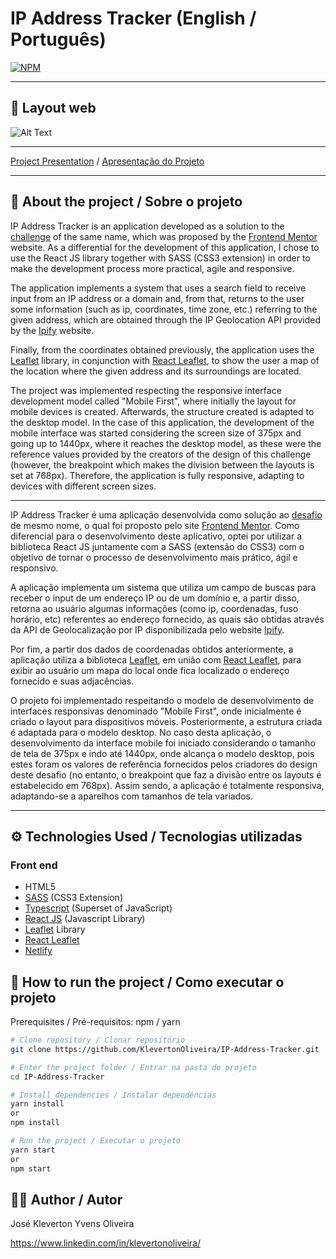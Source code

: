 # IP Address Tracker (English / Português)
[![NPM](https://img.shields.io/npm/l/react)](https://github.com/KlevertonOliveira/IP-Address-Tracker/blob/master/LICENSE)

---

## :art: Layout web
![Alt Text](project-preview/ip-address-tracker.gif)


---

[Project Presentation](https://ip-address-tracker-klevertonoliveira.netlify.app/) /
[Apresentação do Projeto](https://ip-address-tracker-klevertonoliveira.netlify.app/)

---

## :mag_right: About the project / Sobre o projeto

IP Address Tracker is an application developed as a solution to the [challenge](https://www.frontendmentor.io/challenges/ip-address-tracker-I8-0yYAH0) of the same name, which was proposed by the [Frontend Mentor](https://www.frontendmentor.io/challenges) website. As a differential for the development of this application, I chose to use the React JS library together with SASS (CSS3 extension) in order to make the development process more practical, agile and responsive.

The application implements a system that uses a search field to receive input from an IP address or a domain and, from that, returns to the user some information (such as ip, coordinates, time zone, etc.) referring to the given address, which are obtained through the IP Geolocation API provided by the [Ipify](https://geo.ipify.org/) website.

Finally, from the coordinates obtained previously, the application uses the [Leaflet](https://leafletjs.com/) library, in conjunction with [React Leaflet](https://react-leaflet.js.org/), to show the user a map of the location where the given address and its surroundings are located.

The project was implemented respecting the responsive interface development model called "Mobile First", where initially the layout for mobile devices is created. Afterwards, the structure created is adapted to the desktop model. In the case of this application, the development of the mobile interface was started considering the screen size of 375px and going up to 1440px, where it reaches the desktop model, as these were the reference values provided by the creators of the design of this challenge (however, the breakpoint which makes the division between the layouts is set at 768px). Therefore, the application is fully responsive, adapting to devices with different screen sizes.


---

IP Address Tracker é uma aplicação desenvolvida como solução ao [desafio](https://www.frontendmentor.io/challenges/ip-address-tracker-I8-0yYAH0) de mesmo nome, o qual foi proposto pelo site [Frontend Mentor](https://www.frontendmentor.io/challenges). Como diferencial para o desenvolvimento deste aplicativo, optei por utilizar a biblioteca React JS juntamente com a SASS (extensão do CSS3) com o objetivo de tornar o processo de desenvolvimento mais prático, ágil e responsivo.

A aplicação implementa um sistema que utiliza um campo de buscas para receber o input de um endereço IP ou de um domínio e, a partir disso, retorna ao usuário algumas informações (como ip, coordenadas, fuso horário, etc) referentes ao endereço fornecido, as quais são obtidas através da API de Geolocalização por IP disponibilizada pelo website [Ipify](https://geo.ipify.org/). 

Por fim, a partir dos dados de coordenadas obtidos anteriormente, a aplicação utiliza a biblioteca [Leaflet](https://leafletjs.com/), em união com [React Leaflet](https://react-leaflet.js.org/), para exibir ao usuário um mapa do local onde fica localizado o endereço fornecido e suas adjacências.

O projeto foi implementado respeitando o modelo de desenvolvimento de interfaces responsivas denominado "Mobile First", onde inicialmente é criado o layout para dispositivos móveis. Posteriormente, a estrutura criada é adaptada para o modelo desktop. No caso desta aplicação, o desenvolvimento da interface mobile foi iniciado considerando o tamanho de tela de 375px e indo até 1440px, onde alcança o modelo desktop, pois estes foram os valores de referência fornecidos pelos criadores do design deste desafio (no entanto, o breakpoint que faz a divisão entre os layouts é estabelecido em 768px). Assim sendo, a aplicação é totalmente responsiva, adaptando-se a aparelhos com tamanhos de tela variados.

---

## :gear: Technologies Used / Tecnologias utilizadas

### Front end
- HTML5
- [SASS](https://sass-lang.com/) (CSS3 Extension)
- [Typescript](https://www.typescriptlang.org/) (Superset of JavaScript)
- [React JS](https://reactjs.org/) (Javascript Library)
- [Leaflet](https://leafletjs.com/) Library
- [React Leaflet](https://react-leaflet.js.org/)
- [Netlify](https://www.netlify.com/)

## :file_folder: How to run the project / Como executar o projeto

Prerequisites / Pré-requisitos: npm / yarn

```bash
# Clone repository / Clonar repositório
git clone https://github.com/KlevertonOliveira/IP-Address-Tracker.git

# Enter the project folder / Entrar na pasta do projeto
cd IP-Address-Tracker

# Install dependencies / Instalar dependências
yarn install 
or 
npm install

# Run the project / Executar o projeto
yarn start 
or
npm start
```

## :raising_hand_man: Author / Autor

José Kleverton Yvens Oliveira

https://www.linkedin.com/in/klevertonoliveira/
